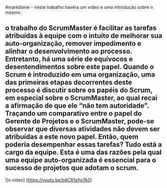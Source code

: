 #markdonw - neste trabalho havèra  um video e uma introdução sobre o mesmo.
##  o trabalho do ScrumMaster é facilitar as tarefas atribuídas à equipe com o intuito de melhorar sua auto-organização, remover impedimento e alinhar o desenvolvimento ao processo. Entretanto, há uma série de equívocos e desentendimentos sobre este papel. Quando o Scrum é introduzido em uma organização, uma das primeiras etapas decorrentes deste processo é discutir sobre os papéis do Scrum, em especial sobre o ScrumMaster, ao qual recai a afirmação de que ele “não tem autoridade”. Traçando um comparativo entre o papel do Gerente de Projetos e o ScrumMaster, pode-se observar que diversas atividades não devem ser atribuídas a este novo papel. Então, quem poderia desempenhar essas tarefas? Tudo está a cargo da equipe. Esta é uma das razões pela qual uma equipe auto-organizada é essencial para o sucesso de projetos que adotam o  scrum.


![o video] (https://youtu.be/b6CR1aYg7A0)
